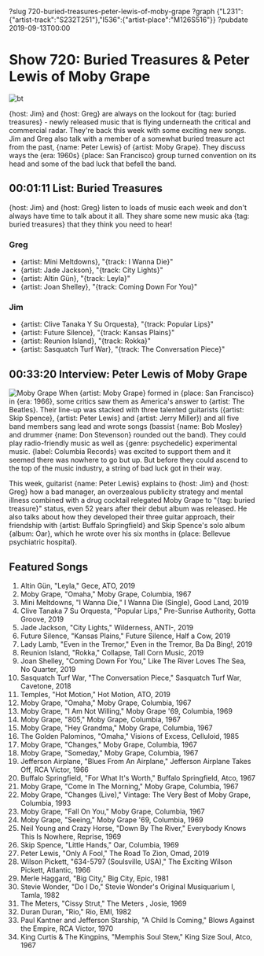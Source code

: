 ?slug 720-buried-treasures-peter-lewis-of-moby-grape
?graph {"L231":{"artist-track":"S232T251"},"I536":{"artist-place":"M126S516"}}
?pubdate 2019-09-13T00:00

# Show 720: Buried Treasures & Peter Lewis of Moby Grape

![bt](//static.soundopinions.org/images/2019/buried_treasures_sept.jpg)

{host: Jim} and {host: Greg} are always on the lookout for {tag: buried treasures} - newly released music that is flying underneath the critical and commercial radar. They're back this week with some exciting new songs. Jim and Greg also talk with a member of a somewhat buried treasure act from the past, {name: Peter Lewis} of {artist: Moby Grape}. They discuss ways the {era: 1960s} {place: San Francisco} group turned convention on its head and some of the bad luck that befell the band.


## 00:01:11 List: Buried Treasures
{host: Jim} and {host: Greg} listen to loads of music each week and don't always have time to talk about it all. They share some new music aka {tag: buried treasures} that they think you need to hear!


### Greg
- {artist: Mini Meltdowns}, "{track: I Wanna Die}"
- {artist: Jade Jackson}, "{track: City Lights}"
- {artist: Altin Gün}, "{track: Leyla}"
- {artist: Joan Shelley}, "{track: Coming Down For You}"

### Jim
- {artist: Clive Tanaka Y Su Orquesta}, "{track: Popular Lips}"
- {artist: Future Silence}, "{track: Kansas Plains}"
- {artist: Reunion Island}, "{track: Rokka}"
- {artist: Sasquatch Turf War}, "{track: The Conversation Piece}"



## 00:33:20 Interview: Peter Lewis of Moby Grape
![Moby Grape](//static.soundopinions.org/images/2019/Moby_Grape.jpg)
When {artist: Moby Grape} formed in {place: San Francisco} in {era: 1966}, some critics saw them as America's answer to {artist: The Beatles}. Their line-up was stacked with three talented guitarists ({artist: Skip Spence}, {artist: Peter Lewis} and {artist: Jerry Miller}) and all five band members sang lead and wrote songs (bassist {name: Bob Mosley} and drummer {name: Don Stevenson} rounded out the band). They could play radio-friendly music as well as {genre: psychedelic} experimental music. {label: Columbia Records} was excited to support them and it seemed there was nowhere to go but up. But before they could ascend to the top of the music industry, a string of bad luck got in their way. 

This week, guitarist {name: Peter Lewis} explains to {host: Jim} and {host: Greg} how a bad manager, an overzealous publicity strategy and mental illness combined with a drug cocktail relegated Moby Grape to "{tag: buried treasure}" status, even 52 years after their debut album was released. He also talks about how they developed their three guitar approach, their friendship with {artist: Buffalo Springfield} and Skip Spence's solo album {album: Oar}, which he wrote over his six months in {place: Bellevue psychiatric hospital}.




## Featured Songs

1. Altin Gün, "Leyla," Gece, ATO, 2019
1. Moby Grape, "Omaha," Moby Grape, Columbia, 1967
1. Mini Meltdowns, "I Wanna Die," I Wanna Die (Single), Good Land, 2019
1. Clive Tanaka 7 Su Orquesta, "Popular Lips," Pre-Sunrise Authority, Gotta Groove, 2019
1. Jade Jackson, "City Lights," Wilderness, ANTI-, 2019
1. Future Silence, "Kansas Plains," Future Silence, Half a Cow, 2019
1. Lady Lamb, "Even in the Tremor," Even in the Tremor, Ba Da Bing!, 2019
1. Reunion Island, "Rokka," Collapse, Tall Corn Music, 2019
1. Joan Shelley, "Coming Down For You," Like The River Loves The Sea, No Quarter, 2019
1. Sasquatch Turf War, "The Conversation Piece," Sasquatch Turf War, Cavetone, 2018
1. Temples, "Hot Motion," Hot Motion, ATO, 2019
1. Moby Grape, "Omaha," Moby Grape, Columbia, 1967
1. Moby Grape, "I Am Not Willing," Moby Grape '69, Columbia, 1969
1. Moby Grape, "805," Moby Grape, Columbia, 1967
1. Moby Grape, "Hey Grandma," Moby Grape, Columbia, 1967
1. The Golden Palominos, "Omaha," Visions of Excess, Celluloid, 1985
1. Moby Grape, "Changes," Moby Grape, Columbia, 1967
1. Moby Grape, "Someday," Moby Grape, Columbia, 1967
1. Jefferson Airplane, "Blues From An Airplane," Jefferson Airplane Takes Off, RCA Victor, 1966
1. Buffalo Springfield, "For What It's Worth," Buffalo Springfield, Atco, 1967
1. Moby Grape, "Come In The Morning," Moby Grape, Columbia, 1967
1. Moby Grape, "Changes (Live)," Vintage: The Very Best of Moby Grape, Columbia, 1993
1. Moby Grape, "Fall On You," Moby Grape, Columbia, 1967
1. Moby Grape, "Seeing," Moby Grape '69, Columbia, 1969
1. Neil Young and Crazy Horse, "Down By The River," Everybody Knows This Is Nowhere, Reprise, 1969
1. Skip Spence, "Little Hands," Oar, Columbia, 1969
1. Peter Lewis, "Only A Fool," The Road To Zion, Omad, 2019
1. Wilson Pickett, "634-5797 (Soulsville, USA)," The Exciting Wilson Pickett, Atlantic, 1966
1. Merle Haggard, "Big City," Big City, Epic, 1981
1. Stevie Wonder, "Do I Do," Stevie Wonder's Original Musiquarium I, Tamla, 1982
1. The Meters, "Cissy Strut," The Meters , Josie, 1969
1. Duran Duran, "Rio," Rio, EMI, 1982
1. Paul Kantner and Jefferson Starship, "A Child Is Coming," Blows Against the Empire, RCA Victor, 1970
1. King Curtis & The Kingpins, "Memphis Soul Stew," King Size Soul, Atco, 1967